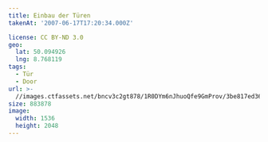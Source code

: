 ```yaml
---
title: Einbau der Türen
takenAt: '2007-06-17T17:20:34.000Z'

license: CC BY-ND 3.0
geo:
  lat: 50.094926
  lng: 8.768119
tags:
  - Tür
  - Door
url: >-
  //images.ctfassets.net/bncv3c2gt878/1R0DYm6nJhuoQfe9GmProv/3be817ed36bec1a13504c27c46297dd8/einbau-der-tren_4504534511_o
size: 883878
image:
  width: 1536
  height: 2048
---
```


